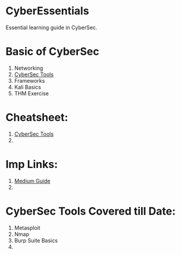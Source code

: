 # CyberEssentials
Essential learning guide in CyberSec.

# Basic of CyberSec
1. Networking
2. [CyberSec Tools](https://github.com/cybersome/CyberEssentials/blob/main/README.md#cybersec-tools-covered-till-date)
3. Frameworks
4. Kali Basics
5. THM Exercise


# Cheatsheet:
1. [CyberSec Tools](https://github.com/The-Art-of-Hacking/h4cker/tree/master/cheat_sheets)
2. 


# Imp Links:
1. [Medium Guide](https://n3nu.medium.com/oscp-the-official-guide-c461f5e025bb)
2. 


# CyberSec Tools Covered till Date:
1. Metasploit
2. Nmap
3. Burp Suite Basics
4. 
